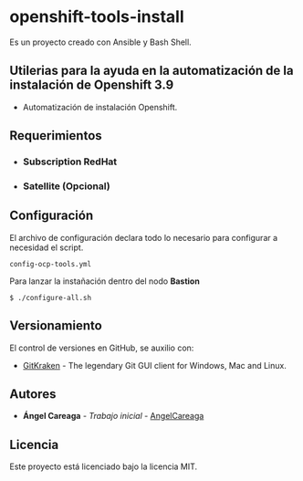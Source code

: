 # openshift-tools-install

Es un proyecto creado con Ansible y Bash Shell.

## Utilerias para la ayuda en la automatización de la instalación de **Openshift 3.9**

- Automatización de instalación Openshift.

## Requerimientos

- ### Subscription RedHat
- ### Satellite (Opcional)

## Configuración

El archivo de configuración declara todo lo necesario para configurar a necesidad el script.

```
config-ocp-tools.yml
```

Para lanzar la instañación dentro del nodo **Bastion**

```
$ ./configure-all.sh
```

## Versionamiento

El control de versiones en GitHub, se auxilio con:

* [GitKraken](https://www.gitkraken.com/) - The legendary Git GUI client for Windows, Mac and Linux.

## Autores

* **Ángel Careaga** - *Trabajo inicial* - [AngelCareaga](https://github.com/AngelCareaga)

## Licencia

Este proyecto está licenciado bajo la licencia MIT.